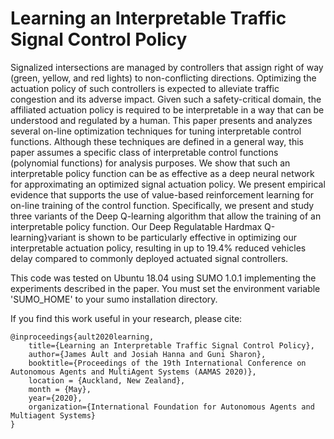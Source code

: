 # Learning an Interpretable Traffic Signal Control Policy

Signalized intersections are managed by controllers that assign right of way (green, yellow, and red lights) to non-conflicting directions. Optimizing the actuation policy of such controllers is expected to alleviate traffic congestion and its adverse impact. Given such a safety-critical domain, the affiliated actuation policy is required to be interpretable in a way that can be understood and regulated by a human. This paper presents and analyzes several on-line optimization techniques for tuning interpretable control functions. Although these techniques are defined in a general way, this paper assumes a specific class of interpretable control functions (polynomial functions) for analysis purposes. We show that such an interpretable policy function can be as effective as a deep neural network for approximating an optimized signal actuation policy. We present empirical evidence that supports the use of value-based reinforcement learning for on-line training of the control function. Specifically, we present and study three variants of the Deep Q-learning algorithm that allow the training of an interpretable policy function. Our Deep Regulatable Hardmax Q-learning}variant is shown to be particularly effective in optimizing our interpretable actuation policy, resulting in up to 19.4% reduced vehicles delay compared to commonly deployed actuated signal controllers.

This code was tested on Ubuntu 18.04 using SUMO 1.0.1 implementing the experiments described in the paper. You must set the environment variable 'SUMO_HOME' to your sumo installation directory.

If you find this work useful in your research, please cite:
```
@inproceedings{ault2020learning,
	title={Learning an Interpretable Traffic Signal Control Policy},
	author={James Ault and Josiah Hanna and Guni Sharon},
	booktitle={Proceedings of the 19th International Conference on Autonomous Agents and MultiAgent Systems (AAMAS 2020)},
	location = {Auckland, New Zealand},
	month = {May},
	year={2020},
	organization={International Foundation for Autonomous Agents and Multiagent Systems}
}
```
